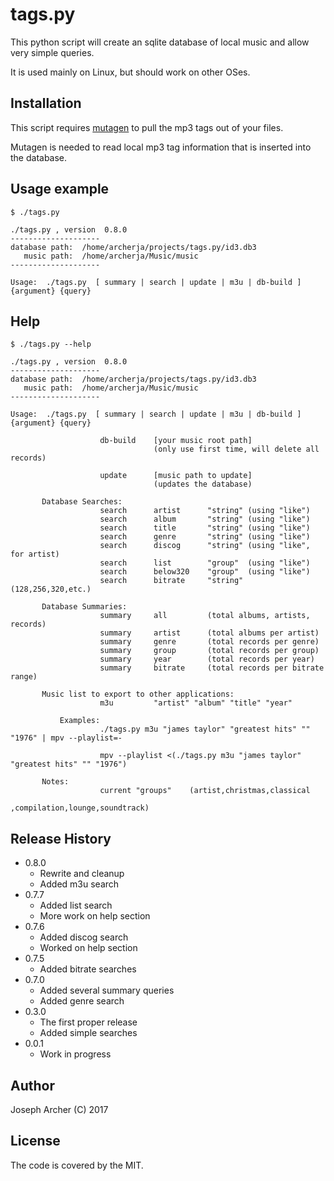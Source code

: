 # tags.py

This python script will create an sqlite database of local music and allow very simple queries.

It is used mainly on Linux, but should work on other OSes.

## Installation

This script requires [mutagen](https://github.com/quodlibet/mutagen) to pull the mp3 tags out of your files.

Mutagen is needed to read local mp3 tag information that is inserted into the database.

## Usage example

```
$ ./tags.py 

./tags.py , version  0.8.0
--------------------
database path:  /home/archerja/projects/tags.py/id3.db3
   music path:  /home/archerja/Music/music
--------------------

Usage:  ./tags.py  [ summary | search | update | m3u | db-build ] {argument} {query}

```

## Help

```
$ ./tags.py --help

./tags.py , version  0.8.0
--------------------
database path:  /home/archerja/projects/tags.py/id3.db3
   music path:  /home/archerja/Music/music
--------------------

Usage:  ./tags.py  [ summary | search | update | m3u | db-build ] {argument} {query}

                    db-build    [your music root path]
                                (only use first time, will delete all records)

                    update      [music path to update]
                                (updates the database)

       Database Searches:
                    search      artist      "string" (using "like")
                    search      album       "string" (using "like")
                    search      title       "string" (using "like")
                    search      genre       "string" (using "like")
                    search      discog      "string" (using "like", for artist)
                    search      list        "group"  (using "like")
                    search      below320    "group"  (using "like")
                    search      bitrate     "string" (128,256,320,etc.)

       Database Summaries:
                    summary     all         (total albums, artists, records)
                    summary     artist      (total albums per artist)
                    summary     genre       (total records per genre)
                    summary     group       (total records per group)
                    summary     year        (total records per year)
                    summary     bitrate     (total records per bitrate range)

       Music list to export to other applications:
                    m3u         "artist" "album" "title" "year"

           Examples:
                    ./tags.py m3u "james taylor" "greatest hits" "" "1976" | mpv --playlist=-

                    mpv --playlist <(./tags.py m3u "james taylor" "greatest hits" "" "1976")

       Notes:
                    current "groups"    (artist,christmas,classical
                                          ,compilation,lounge,soundtrack)

```

## Release History

* 0.8.0
    * Rewrite and cleanup
    * Added m3u search
* 0.7.7
    * Added list search
    * More work on help section
* 0.7.6
    * Added discog search
    * Worked on help section
* 0.7.5
    * Added bitrate searches
* 0.7.0
    * Added several summary queries
    * Added genre search
* 0.3.0
    * The first proper release
    * Added simple searches
* 0.0.1
    * Work in progress



## Author

Joseph Archer (C) 2017


## License

The code is covered by the MIT.
